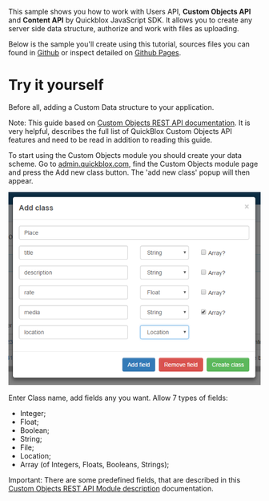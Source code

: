 This sample shows you how to work with Users API, **Custom Objects API** and **Content API** by Quickblox JavaScript SDK.
It allows you to create any server side data structure, authorize and work with files as uploading.

Below is the sample you'll create using this tutorial, sources files you can found in [Github](https://github.com/QuickBlox/quickblox-javascript-sdk/tree/gh-pages/samples) or inspect detailed on [Github Pages](https://quickblox.github.io/quickblox-javascript-sdk/samples/data).

<!--- TODO: change to src DATA sample insted of chat --->
<!--<iframe src="https://samples.quickblox.com/web/data" width="100%" height="550px" frameborder="1" scrolling="no">-->

# Try it yourself
Before all, adding a Custom Data structure to your application.

<div class="panel panel-warning">
  <div class="panel-body">
     Note: This guide based on <a href="https://quickblox.com/developers/Custom_Objects" target="_blank">Custom Objects REST API documentation</a>. It is very helpful, describes the full list of QuickBlox Custom Objects API features and need to be read in addition to reading this guide.
  </div>
</div>

To start using the Custom Objects module you should create your data scheme. Go to [admin.quickblox.com](https://admin.quickblox.com/), find the Custom Objects module page and press the Add new class button. The 'add new class' popup will then appear.

![Create a new class](../resources/create_class_popup.png)

Enter Class name, add fields any you want. Allow 7 types of fields:
* Integer;
* Float;
* Boolean;
* String;
* File;
* Location;
* Array (of Integers, Floats, Booleans, Strings);

<div class="panel panel-info">
  <div class="panel-body">
     Important:
     There are some predefined fields, that are described in this <a href="http://quickblox.com/developers/Custom_Objects#Module_description" target="_blank">Custom Objects REST API Module description</a> documentation.
  </div>
</div>



